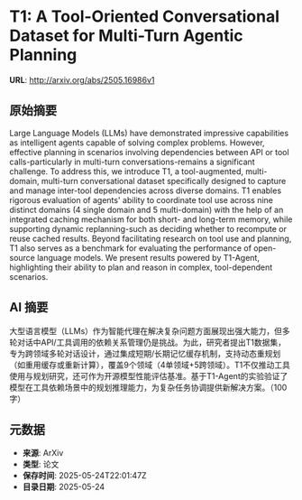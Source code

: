 # T1: A Tool-Oriented Conversational Dataset for Multi-Turn Agentic Planning

**URL**: http://arxiv.org/abs/2505.16986v1

## 原始摘要

Large Language Models (LLMs) have demonstrated impressive capabilities as
intelligent agents capable of solving complex problems. However, effective
planning in scenarios involving dependencies between API or tool
calls-particularly in multi-turn conversations-remains a significant challenge.
To address this, we introduce T1, a tool-augmented, multi-domain, multi-turn
conversational dataset specifically designed to capture and manage inter-tool
dependencies across diverse domains. T1 enables rigorous evaluation of agents'
ability to coordinate tool use across nine distinct domains (4 single domain
and 5 multi-domain) with the help of an integrated caching mechanism for both
short- and long-term memory, while supporting dynamic replanning-such as
deciding whether to recompute or reuse cached results. Beyond facilitating
research on tool use and planning, T1 also serves as a benchmark for evaluating
the performance of open-source language models. We present results powered by
T1-Agent, highlighting their ability to plan and reason in complex,
tool-dependent scenarios.


## AI 摘要

大型语言模型（LLMs）作为智能代理在解决复杂问题方面展现出强大能力，但多轮对话中API/工具调用的依赖关系管理仍是挑战。为此，研究者提出T1数据集，专为跨领域多轮对话设计，通过集成短期/长期记忆缓存机制，支持动态重规划（如重用缓存或重新计算），覆盖9个领域（4单领域+5跨领域）。T1不仅推动工具使用与规划研究，还可作为开源模型性能评估基准。基于T1-Agent的实验验证了模型在工具依赖场景中的规划推理能力，为复杂任务协调提供新解决方案。（100字）

## 元数据

- **来源**: ArXiv
- **类型**: 论文
- **保存时间**: 2025-05-24T22:01:47Z
- **目录日期**: 2025-05-24

